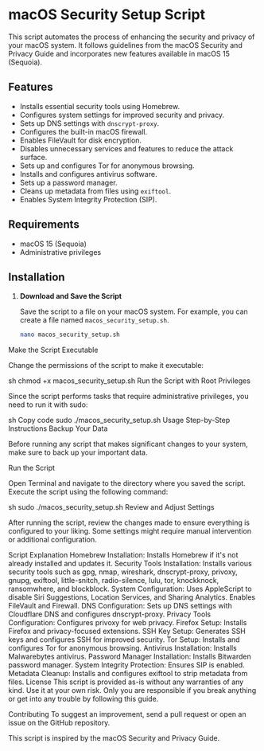 # macOS Security Setup Script

This script automates the process of enhancing the security and privacy of your macOS system. It follows guidelines from the macOS Security and Privacy Guide and incorporates new features available in macOS 15 (Sequoia).

## Features

- Installs essential security tools using Homebrew.
- Configures system settings for improved security and privacy.
- Sets up DNS settings with `dnscrypt-proxy`.
- Configures the built-in macOS firewall.
- Enables FileVault for disk encryption.
- Disables unnecessary services and features to reduce the attack surface.
- Sets up and configures Tor for anonymous browsing.
- Installs and configures antivirus software.
- Sets up a password manager.
- Cleans up metadata from files using `exiftool`.
- Enables System Integrity Protection (SIP).

## Requirements

- macOS 15 (Sequoia)
- Administrative privileges

## Installation

1. **Download and Save the Script**

   Save the script to a file on your macOS system. For example, you can create a file named `macos_security_setup.sh`.

   ```sh
   nano macos_security_setup.sh
Make the Script Executable

Change the permissions of the script to make it executable:

sh
chmod +x macos_security_setup.sh
Run the Script with Root Privileges

Since the script performs tasks that require administrative privileges, you need to run it with sudo:

sh
Copy code
sudo ./macos_security_setup.sh
Usage
Step-by-Step Instructions
Backup Your Data

Before running any script that makes significant changes to your system, make sure to back up your important data.

Run the Script

Open Terminal and navigate to the directory where you saved the script. Execute the script using the following command:

sh
sudo ./macos_security_setup.sh
Review and Adjust Settings

After running the script, review the changes made to ensure everything is configured to your liking. Some settings might require manual intervention or additional configuration.

Script Explanation
Homebrew Installation: Installs Homebrew if it's not already installed and updates it.
Security Tools Installation: Installs various security tools such as gpg, nmap, wireshark, dnscrypt-proxy, privoxy, gnupg, exiftool, little-snitch, radio-silence, lulu, tor, knockknock, ransomwhere, and blockblock.
System Configuration: Uses AppleScript to disable Siri Suggestions, Location Services, and Sharing Analytics. Enables FileVault and Firewall.
DNS Configuration: Sets up DNS settings with Cloudflare DNS and configures dnscrypt-proxy.
Privacy Tools Configuration: Configures privoxy for web privacy.
Firefox Setup: Installs Firefox and privacy-focused extensions.
SSH Key Setup: Generates SSH keys and configures SSH for improved security.
Tor Setup: Installs and configures Tor for anonymous browsing.
Antivirus Installation: Installs Malwarebytes antivirus.
Password Manager Installation: Installs Bitwarden password manager.
System Integrity Protection: Ensures SIP is enabled.
Metadata Cleanup: Installs and configures exiftool to strip metadata from files.
License
This script is provided as-is without any warranties of any kind. Use it at your own risk. Only you are responsible if you break anything or get into any trouble by following this guide.

Contributing
To suggest an improvement, send a pull request or open an issue on the GitHub repository.

This script is inspired by the macOS Security and Privacy Guide.
